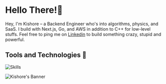 # ‍Hello There!👋

Hey, I'm Kishore – a Backend Engineer who's into algorithms, physics, and SaaS. I build with Next.js, Go, and AWS in addition to C++ for low-level stuffs. Feel free to ping me on [Linkedin](https://www.linkedin.com/in/kishore-raja-baab55261/)
to build something crazy, stupid and powerful.

## Tools and Technologies 🔧
![Skills](https://skillicons.dev/icons?i=ts,react,next,tailwind,cpp,python,go,bash,express,fastapi,graphql,aws,docker,linux,githubactions,postgres,mongodb,redis,tensorflow)

![Kishore's Banner](https://user-images.githubusercontent.com/74038190/212284100-561aa473-3905-4a80-b561-0d28506553ee.gif)
